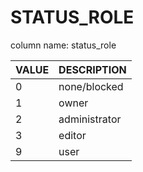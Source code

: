 # STATUS_ROLE

column name: status_role

| VALUE | DESCRIPTION   |
| ----- | ------------- |
| 0     | none/blocked  |
| 1     | owner         |
| 2     | administrator |
| 3     | editor        |
| 9     | user          |